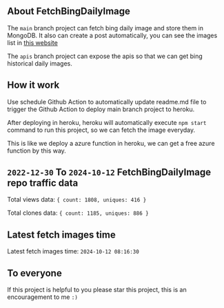 ## About FetchBingDailyImage

The `main` branch project can fetch bing daily image and store them in MongoDB.
It also can create a post automatically, you can see the images list in [this website](https://oursalbum.netlify.app)

The `apis` branch project can expose the apis so that we can get bing historical daily images.

## How it work

Use schedule Github Action to automatically update readme.md file to trigger the Github Action to deploy main branch project to heroku.

After deploying in heroku, heroku will automatically execute `npm start` command to run this project, so we can fetch the image everyday.

This is like we deploy a azure function in heroku, we can get a free azure function by this way.

## `2022-12-30` To `2024-10-12` FetchBingDailyImage repo traffic data

Total views data: `{ count: 1808, uniques: 416 }`

Total clones data: `{ count: 1185, uniques: 886 }`

## Latest fetch images time

Latest fetch images time: `2024-10-12 08:16:30`

## To everyone

If this project is helpful to you please star this project, this is an encouragement to me `:)`



